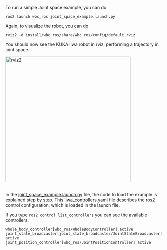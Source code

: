 To run a simple Joint space example, you can do
```
ros2 launch wbc_ros joint_space_example.launch.py
```
Again, to visualize the robot, you can do 
```
rviz2 -d install/wbc_ros/share/wbc_ros/config/default.rviz
```
You should now see the KUKA iiwa robot in rviz, performing a trajectory in joint space. 

<img src="https://github.com/ARC-OPT/Documentation/assets/8993546/1be0a0a5-d2f4-469d-b792-c5b04b6ce361" alt="rviz2" width="400"/>
<br/>
<br/>

In the [joint_space_example.launch.py](https://github.com/ARC-OPT/wbc_ros/blob/main/launch/cartesian_space_example.launch.py) file, the code to load the example is explained step by step. This [iiwa_controllers.yaml](https://github.com/ARC-OPT/wbc_ros/blob/main/config/joint_space_example/iiwa_controllers.yaml) file describes the ros2 control configuration, which is loaded in the launch file. 

If you type `ros2 control list_controllers` you can see the available controllers: 
```!bash
whole_body_controller[wbc_ros/WholeBodyController] active    
joint_state_broadcaster[joint_state_broadcaster/JointStateBroadcaster] active    
joint_position_controller[wbc_ros/JointPositionController] active
```

